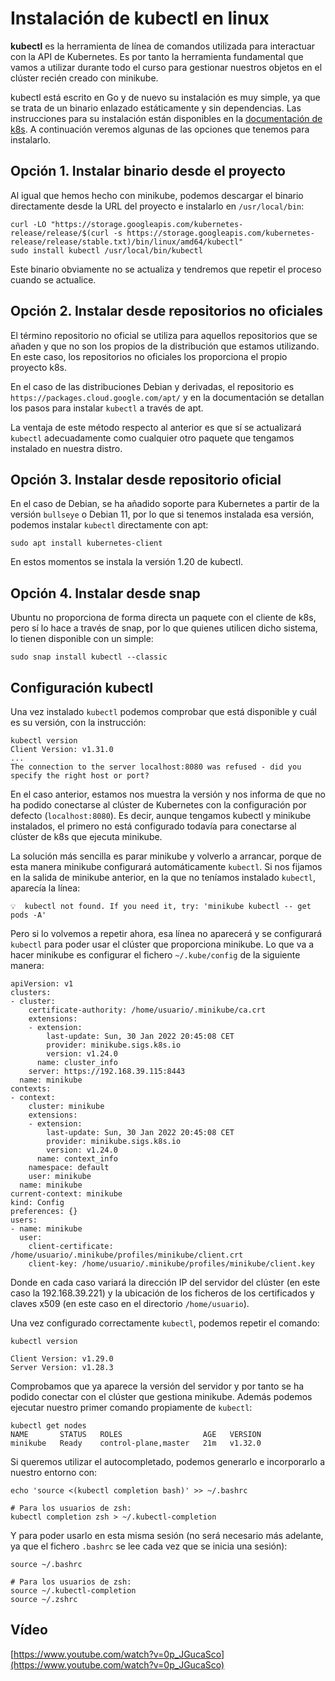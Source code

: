 # Instalación de kubectl en linux

**kubectl** es la herramienta de línea de comandos utilizada para
interactuar con la API de Kubernetes. Es por tanto la herramienta
fundamental que vamos a utilizar durante todo el curso para gestionar
nuestros objetos en el clúster recién creado con minikube.

kubectl está escrito en Go y de nuevo su instalación es muy simple, ya
que se trata de un binario enlazado estáticamente y sin
dependencias. Las instrucciones para su instalación están disponibles
en la [documentación de
k8s](https://kubernetes.io/es/docs/tasks/tools/install-kubectl/). A
continuación veremos algunas de las opciones que tenemos para
instalarlo.

## Opción 1. Instalar binario desde el proyecto

Al igual que hemos hecho con minikube, podemos descargar el binario
directamente desde la URL del proyecto e instalarlo en
`/usr/local/bin`:

```
curl -LO "https://storage.googleapis.com/kubernetes-release/release/$(curl -s https://storage.googleapis.com/kubernetes-release/release/stable.txt)/bin/linux/amd64/kubectl"
sudo install kubectl /usr/local/bin/kubectl
```

Este binario obviamente no se actualiza y tendremos que repetir el
proceso cuando se actualice.

## Opción 2. Instalar desde repositorios no oficiales

El término repositorio no oficial se utiliza para aquellos
repositorios que se añaden y que no son los propios de la distribución
que estamos utilizando. En este caso, los repositorios no oficiales
los proporciona el propio proyecto k8s.

En el caso de las distribuciones Debian y derivadas, el repositorio es
`https://packages.cloud.google.com/apt/` y en la documentación se
detallan los pasos para instalar `kubectl` a través de apt.

La ventaja de este método respecto al anterior es que sí se
actualizará `kubectl` adecuadamente como cualquier otro paquete que
tengamos instalado en nuestra distro.

## Opción 3. Instalar desde repositorio oficial

En el caso de Debian, se ha añadido soporte para Kubernetes a partir
de la versión `bullseye` o Debian 11, por lo que si tenemos instalada
esa versión, podemos instalar `kubectl` directamente con apt:

```
sudo apt install kubernetes-client
```

En estos momentos se instala la versión 1.20 de kubectl.

## Opción 4. Instalar desde snap

Ubuntu no proporciona de forma directa un paquete con el cliente de
k8s, pero sí lo hace a través de snap, por lo que quienes utilicen
dicho sistema, lo tienen disponible con un simple:

```
sudo snap install kubectl --classic
```

## Configuración kubectl

Una vez instalado `kubectl` podemos comprobar que está disponible y cuál es su
versión, con la instrucción:

```
kubectl version
Client Version: v1.31.0
...
The connection to the server localhost:8080 was refused - did you specify the right host or port?
```

En el caso anterior, estamos nos muestra la versión y nos
informa de que no ha podido conectarse al clúster de Kubernetes con la
configuración por defecto (`localhost:8080`). Es decir, aunque
tengamos kubectl y minikube instalados, el primero no está configurado
todavía para conectarse al clúster de k8s que ejecuta minikube.

La solución más sencilla es parar minikube y volverlo a arrancar,
porque de esta manera minikube configurará automáticamente
`kubectl`. Si nos fijamos en la salida de minikube anterior, en la que
no teníamos instalado `kubectl`, aparecía la línea:

```
💡  kubectl not found. If you need it, try: 'minikube kubectl -- get pods -A'
```

Pero si lo volvemos a repetir ahora, esa línea no aparecerá y se
configurará `kubectl` para poder usar el clúster que proporciona
minikube. Lo que va a hacer minikube es configurar el fichero
`~/.kube/config` de la siguiente manera:

```
apiVersion: v1
clusters:
- cluster:
    certificate-authority: /home/usuario/.minikube/ca.crt
    extensions:
    - extension:
        last-update: Sun, 30 Jan 2022 20:45:08 CET
        provider: minikube.sigs.k8s.io
        version: v1.24.0
      name: cluster_info
    server: https://192.168.39.115:8443
  name: minikube
contexts:
- context:
    cluster: minikube
    extensions:
    - extension:
        last-update: Sun, 30 Jan 2022 20:45:08 CET
        provider: minikube.sigs.k8s.io
        version: v1.24.0
      name: context_info
    namespace: default
    user: minikube
  name: minikube
current-context: minikube
kind: Config
preferences: {}
users:
- name: minikube
  user:
    client-certificate: /home/usuario/.minikube/profiles/minikube/client.crt
    client-key: /home/usuario/.minikube/profiles/minikube/client.key
```

Donde en cada caso variará la dirección IP del servidor del clúster
(en este caso la 192.168.39.221) y la ubicación de los ficheros de los
certificados y claves x509 (en este caso en el directorio
`/home/usuario`).

Una vez configurado correctamente `kubectl`, podemos repetir el
comando:

```
kubectl version

Client Version: v1.29.0
Server Version: v1.28.3
```

Comprobamos que ya aparece la versión del servidor y por
tanto se ha podido conectar con el clúster que gestiona
minikube. Además podemos ejecutar nuestro primer comando propiamente
de `kubectl`:

```
kubectl get nodes
NAME       STATUS   ROLES                  AGE   VERSION
minikube   Ready    control-plane,master   21m   v1.32.0
```

Si queremos utilizar el autocompletado, podemos generarlo e
incorporarlo a nuestro entorno con:

```
echo 'source <(kubectl completion bash)' >> ~/.bashrc

# Para los usuarios de zsh:
kubectl completion zsh > ~/.kubectl-completion
```

Y para poder usarlo en esta misma sesión (no será necesario más
adelante, ya que el fichero `.bashrc` se lee cada vez que se inicia una
sesión):

```
source ~/.bashrc

# Para los usuarios de zsh:
source ~/.kubectl-completion
source ~/.zshrc
```

## Vídeo

[https://www.youtube.com/watch?v=0p_JGucaSco](https://www.youtube.com/watch?v=0p_JGucaSco)
